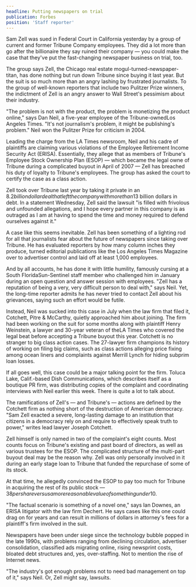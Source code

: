 ```yaml
---
headline: Putting newspapers on trial
publication: Forbes
position: 'Staff reporter'
---
```


Sam Zell was sued in Federal Court in California yesterday by a group of
current and former Tribune Company employees. They did a lot more than go
after the billionaire they say ruined their company — you could make the
case that they've put the fast-changing newspaper business on trial, too.

The group says Zell, the Chicago real estate mogul-turned-newspaper-titan,
has done nothing but run down Tribune since buying it last year. But the
suit is so much more than an angry lashing by frustrated journalists. To
the group of well-known reporters that include two Pulitzer Prize winners,
the indictment of Zell is an angry answer to Wall Street's pessimism about
their industry.

"The problem is not with the product, the problem is monetizing the
product online," says Dan Neil, a five-year employee of the
Tribune-ownedLos Angeles Times. "It's not journalism's problem, it might
be publishing's problem." Neil won the Pulitzer Prize for criticism in 2004.

Leading the charge from the LA Times newsroom, Neil and his cadre of
plaintiffs are claiming various violations of the Employee Retirement
Income Security Act (ERISA). Essentially, they allege that as members of
Tribune's Employee Stock Ownership Plan (ESOP) — which became the legal
owne of Tribune during a complicated buyout in April of 2007 — Zell has
breached his duty of loyalty to Tribune's employees. The group has asked
the court to certify the case as a class action.

Zell took over Tribune last year by taking it private in an $8.2 billion
dollar deal that left the company with more than$13 billion dollars in
debt. In a statement Wednesday, Zell said the lawsuit "is filled with
frivolous and unfounded allegations, and I hope every partner in this
company is as outraged as I am at having to spend the time and money
required to defend ourselves against it."

A case like this seems inevitable. Zell has been something of a lighting
rod for all that journalists fear about the future of newspapers since
taking over Tribune. He has evaluated reporters by how many column inches
they produce, turned editorial publications like the Los Angeles Times
Magazine over to advertiser control and laid off at least 1,000 employees.

And by all accounts, he has done it with little humility, famously cursing
at a South FloridaSun-Sentinel staff member who challenged him in January
during an open question and answer session with employees. "Zell has a
reputation of being a very, very difficult person to deal with," says
Neil. Yet, the long-time reporter admits he has never tried to contact
Zell about his grievances, saying such an effort would be futile.

Instead, Neil was sucked into this case in July when the law firm that
filed it, Cotchett, Pitre & McCarthy, quietly approached him about
joining. The firm had been working on the suit for some months along with
plaintiff Henry Weinstein, a lawyer and 30-year veteran of theLA Times who
covered the legal beat before accepting a Tribune buyout this year.
Cotchett is no stranger to big class action cases. The 27-lawyer firm
champions its history of working on filing big claims, such as class
actions alleging price fixing among ocean liners and complaints against
Merrill Lynch for hiding subprim loan losses.

If all goes well, this case could be a major talking point for the firm.
Toluca Lake, Calif.-based Dish Communications, which describes itself as a
boutique PR firm, was distributing copies of the complaint and
coordinating interviews with Neil earlier this week. There is quite a lot
to talk about.

The ramifications of Zell's — and Tribune's — actions are defined by the
Cotchett firm as nothing short of the destruction of American democracy.
"Sam Zell exacted a severe, long-lasting damage to an institution that
citizens in a democracy rely on and require to effectively speak truth to
power," writes lead lawyer Joseph Cotchett.

Zell himself is only named in two of the complaint's eight counts. Most
counts focus on Tribune's existing and past board of directors, as well as
various trustees for the ESOP. The complicated structure of the multi-part
buyout deal may be the reason why. Zell was only personally involved in it
during an early stage loan to Tribune that funded the repurchase of some
of its stock.

At that time, he allegedly convinced the ESOP to pay too much for Tribune
in acquiring the rest of its public stock — $38 per share versus a more
reasonable value of something under$10.

"The factual scenario is something of a novel one," says Ian Downes, an
ERISA litigator with the law firm Dechert. He says cases like this one
could drag on for years and can result in millions of dollars in
attorney's fees for a plaintiff's firm involved in the suit.

Newspapers have been under siege since the technology bubble popped in the
late 1990s, with problems ranging from declining circulation, advertiser
consolidation, classified ads migrating online, rising newsprint costs,
bloated debt structures and, yes, over-staffing. Not to mention the rise
of Internet news.

"The industry's got enough problems not to need bad management on top of
it," says Neil. Or, Zell might say, lawsuits.
